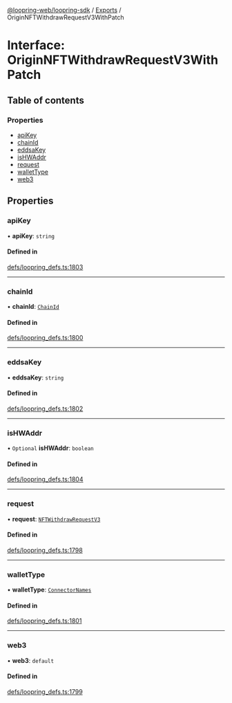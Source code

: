 [@loopring-web/loopring-sdk](../README.md) / [Exports](../modules.md) / OriginNFTWithdrawRequestV3WithPatch

# Interface: OriginNFTWithdrawRequestV3WithPatch

## Table of contents

### Properties

- [apiKey](OriginNFTWithdrawRequestV3WithPatch.md#apikey)
- [chainId](OriginNFTWithdrawRequestV3WithPatch.md#chainid)
- [eddsaKey](OriginNFTWithdrawRequestV3WithPatch.md#eddsakey)
- [isHWAddr](OriginNFTWithdrawRequestV3WithPatch.md#ishwaddr)
- [request](OriginNFTWithdrawRequestV3WithPatch.md#request)
- [walletType](OriginNFTWithdrawRequestV3WithPatch.md#wallettype)
- [web3](OriginNFTWithdrawRequestV3WithPatch.md#web3)

## Properties

### apiKey

• **apiKey**: `string`

#### Defined in

[defs/loopring_defs.ts:1803](https://github.com/Loopring/loopring_sdk/blob/acbd5a2/src/defs/loopring_defs.ts#L1803)

___

### chainId

• **chainId**: [`ChainId`](../enums/ChainId.md)

#### Defined in

[defs/loopring_defs.ts:1800](https://github.com/Loopring/loopring_sdk/blob/acbd5a2/src/defs/loopring_defs.ts#L1800)

___

### eddsaKey

• **eddsaKey**: `string`

#### Defined in

[defs/loopring_defs.ts:1802](https://github.com/Loopring/loopring_sdk/blob/acbd5a2/src/defs/loopring_defs.ts#L1802)

___

### isHWAddr

• `Optional` **isHWAddr**: `boolean`

#### Defined in

[defs/loopring_defs.ts:1804](https://github.com/Loopring/loopring_sdk/blob/acbd5a2/src/defs/loopring_defs.ts#L1804)

___

### request

• **request**: [`NFTWithdrawRequestV3`](NFTWithdrawRequestV3.md)

#### Defined in

[defs/loopring_defs.ts:1798](https://github.com/Loopring/loopring_sdk/blob/acbd5a2/src/defs/loopring_defs.ts#L1798)

___

### walletType

• **walletType**: [`ConnectorNames`](../enums/ConnectorNames.md)

#### Defined in

[defs/loopring_defs.ts:1801](https://github.com/Loopring/loopring_sdk/blob/acbd5a2/src/defs/loopring_defs.ts#L1801)

___

### web3

• **web3**: `default`

#### Defined in

[defs/loopring_defs.ts:1799](https://github.com/Loopring/loopring_sdk/blob/acbd5a2/src/defs/loopring_defs.ts#L1799)
